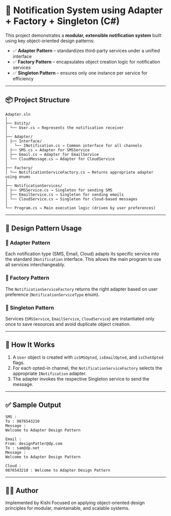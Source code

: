 ﻿# 🔔 Notification System using Adapter + Factory + Singleton (C#)

This project demonstrates a **modular, extensible notification system** built using key object-oriented design patterns:

- ✅ **Adapter Pattern** – standardizes third-party services under a unified interface
- ✅ **Factory Pattern** – encapsulates object creation logic for notification services
- ✅ **Singleton Pattern** – ensures only one instance per service for efficiency

---

## 📦 Project Structure

```
Adapter.sln
│
├── Entity/
│ └── User.cs → Represents the notification receiver
│
├── Adapter/
| ├── Interface/
│	└── INotification.cs → Common interface for all channels
│ ├── SMS.cs → Adapter for SMSService
│ ├── Email.cs → Adapter for EmailService
│ └── CloudMessage.cs → Adapter for CloudService
│
├── Factory/
│ └── NotificationServiceFactory.cs → Returns appropriate adapter using enums
│
├── NotificationServices/
│ ├── SMSService.cs → Singleton for sending SMS
│ ├── EmailService.cs → Singleton for sending emails
│ └── CloudService.cs → Singleton for cloud-based messages
│
└── Program.cs → Main execution logic (driven by user preferences)
```


---

## 🧠 Design Pattern Usage

### 🔹 Adapter Pattern
Each notification type (SMS, Email, Cloud) adapts its specific service into the standard `INotification` interface. This allows the main program to use all services interchangeably.

### 🔹 Factory Pattern
The `NotificationServiceFactory` returns the right adapter based on user preference (`NotificationServiceType` enum).

### 🔹 Singleton Pattern
Services (`SMSService`, `EmailService`, `CloudService`) are instantiated only once to save resources and avoid duplicate object creation.

---

## 🧪 How It Works

1. A `User` object is created with `isSMSOpted`, `isEmailOpted`, and `isChatOpted` flags.
2. For each opted-in channel, the `NotificationServiceFactory` selects the appropriate `INotification` adapter.
3. The adapter invokes the respective Singleton service to send the message.

---

## ✅ Sample Output

```
SMS :
To : 9876543210
Message :
Welcome to Adapter Design Pattern

Email :
From: designPatter@dp.com
To : sam@dp.net
Message :
Welcome to Adapter Design Pattern

Cloud :
9876543210 : Welcome to Adapter Design Pattern
```

---

## 👨‍💻 Author

Implemented by Kishi
Focused on applying object-oriented design principles for modular, maintainable, and scalable systems.
